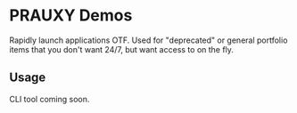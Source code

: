 # PRAUXY Demos
Rapidly launch applications OTF. Used for "deprecated" or general portfolio items that you don't want 24/7, but want access to on the fly. 

## Usage
CLI tool coming soon.